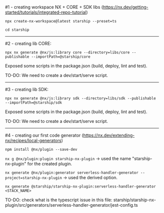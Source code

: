 #1 - creating workspace NX + CORE + SDK libs (https://nx.dev/getting-started/tutorials/integrated-repo-tutorial)

`npx create-nx-workspace@latest starship --preset=ts`

`cd starship`

---

#2 - creating lib CORE:

`npx nx generate @nx/js:library core --directory=libs/core --publishable --importPath=@starship/core`

Exposed some scripts in the package.json (build, deploy, lint and test).

TO-DO: We need to create a dev/start/serve script.

---

#3 - creating lib SDK:

`npx nx generate @nx/js:library sdk --directory=libs/sdk --publishable --importPath=@starship/sdk`

Exposed some scripts in the package.json (build, deploy, lint and test).

TO-DO: We need to create a dev/start/serve script.

---

#4 - creating our first code generator (https://nx.dev/extending-nx/recipes/local-generators)

`npm install @nx/plugin --save-dev`

`nx g @nx/plugin:plugin starship-nx-plugin` -> used the name "starship-nx-plugin" for the created plugin.

`nx generate @nx/plugin:generator serverless-handler-generator --project=starship-nx-plugin` -> used the derived option.

`nx generate @starship/starship-nx-plugin:serverless-handler-generator <STACK_NAME>`

TO-DO: check what is the typescript issue in this file:
starship/starship-nx-plugin/src/generators/serverless-handler-generator/jest-config.ts

